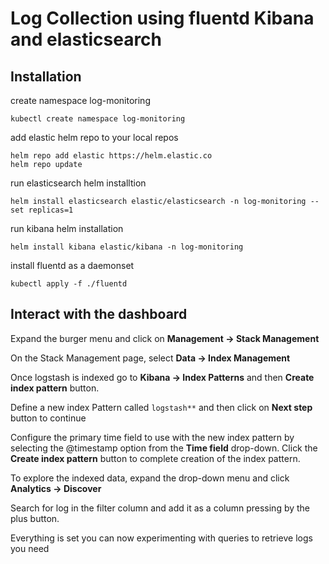 # Log Collection using fluentd Kibana and elasticsearch

## Installation

create namespace log-monitoring
```
kubectl create namespace log-monitoring
```

add elastic helm repo to your local repos
```
helm repo add elastic https://helm.elastic.co
helm repo update
```

run elasticsearch helm installtion
```
helm install elasticsearch elastic/elasticsearch -n log-monitoring --set replicas=1
```

run kibana helm installation
```
helm install kibana elastic/kibana -n log-monitoring
```

install fluentd as a daemonset
```
kubectl apply -f ./fluentd
```

## Interact with the dashboard

Expand the burger menu and click on **Management -> Stack Management**

On the Stack Management page, select **Data -> Index Management**

Once logstash is indexed  go to **Kibana -> Index Patterns** and then **Create index pattern** button.

Define a new index Pattern called `logstash**` and then click on **Next step** button to continue

Configure the primary time field to use with the new index pattern by selecting the @timestamp option from the **Time field** drop-down. Click the **Create index pattern** button to complete creation of the index pattern.

To explore the indexed data, expand the drop-down menu and click **Analytics -> Discover**

Search for log in the filter column and add it as a column pressing by the plus button.

Everything is set you can now experimenting with queries to retrieve logs you need
